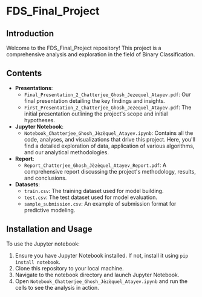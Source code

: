 # FDS_Final_Project

## Introduction
Welcome to the FDS_Final_Project repository! This project is a comprehensive analysis and exploration in the field of Binary Classification.

## Contents
- **Presentations**: 
  - `Final_Presentation_2_Chatterjee_Ghosh_Jezequel_Atayev.pdf`: Our final presentation detailing the key findings and insights.
  - `First_Presentation_2_Chatterjee_Ghosh_Jezequel_Atayev.pdf`: The initial presentation outlining the project's scope and initial hypotheses.
- **Jupyter Notebook**: 
  - `Notebook_Chatterjee_Ghosh_Jèzèquel_Atayev.ipynb`: Contains all the code, analyses, and visualizations that drive this project. Here, you'll find a detailed exploration of data, application of various algorithms, and our analytical methodologies.
- **Report**: 
  - `Report_Chatterjee_Ghosh_Jèzèquel_Atayev_Report.pdf`: A comprehensive report discussing the project's methodology, results, and conclusions.
- **Datasets**:
  - `train.csv`: The training dataset used for model building.
  - `test.csv`: The test dataset used for model evaluation.
  - `sample_submission.csv`: An example of submission format for predictive modeling.

## Installation and Usage
To use the Jupyter notebook:
1. Ensure you have Jupyter Notebook installed. If not, install it using `pip install notebook`.
2. Clone this repository to your local machine.
3. Navigate to the notebook directory and launch Jupyter Notebook.
4. Open `Notebook_Chatterjee_Ghosh_Jèzèquel_Atayev.ipynb` and run the cells to see the analysis in action.
